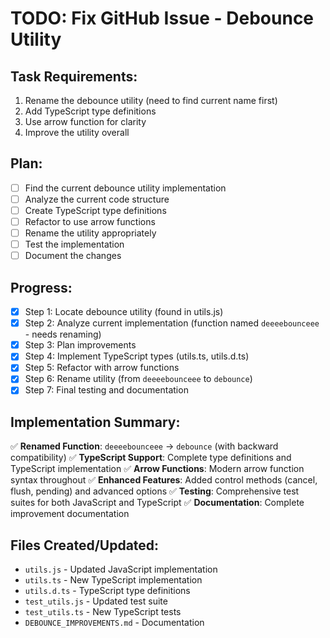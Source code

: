 # TODO: Fix GitHub Issue - Debounce Utility

## Task Requirements:
1. Rename the debounce utility (need to find current name first)
2. Add TypeScript type definitions
3. Use arrow function for clarity
4. Improve the utility overall

## Plan:
- [ ] Find the current debounce utility implementation
- [ ] Analyze the current code structure
- [ ] Create TypeScript type definitions
- [ ] Refactor to use arrow functions
- [ ] Rename the utility appropriately
- [ ] Test the implementation
- [ ] Document the changes

## Progress:
- [x] Step 1: Locate debounce utility (found in utils.js)
- [x] Step 2: Analyze current implementation (function named `deeeebounceee` - needs renaming)
- [x] Step 3: Plan improvements
- [x] Step 4: Implement TypeScript types (utils.ts, utils.d.ts)
- [x] Step 5: Refactor with arrow functions
- [x] Step 6: Rename utility (from `deeeebounceee` to `debounce`)
- [x] Step 7: Final testing and documentation

## Implementation Summary:
✅ **Renamed Function**: `deeeebounceee` → `debounce` (with backward compatibility)
✅ **TypeScript Support**: Complete type definitions and TypeScript implementation
✅ **Arrow Functions**: Modern arrow function syntax throughout
✅ **Enhanced Features**: Added control methods (cancel, flush, pending) and advanced options
✅ **Testing**: Comprehensive test suites for both JavaScript and TypeScript
✅ **Documentation**: Complete improvement documentation

## Files Created/Updated:
- `utils.js` - Updated JavaScript implementation
- `utils.ts` - New TypeScript implementation  
- `utils.d.ts` - TypeScript type definitions
- `test_utils.js` - Updated test suite
- `test_utils.ts` - New TypeScript tests
- `DEBOUNCE_IMPROVEMENTS.md` - Documentation
